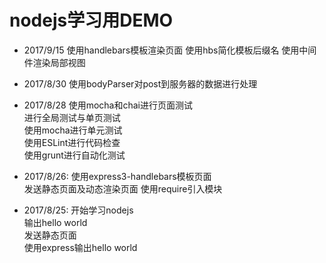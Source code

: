 # nodejs学习用DEMO

* 2017/9/15
使用handlebars模板渲染页面
使用hbs简化模板后缀名
使用中间件渲染局部视图

* 2017/8/30
使用bodyParser对post到服务器的数据进行处理

* 2017/8/28
使用mocha和chai进行页面测试  
进行全局测试与单页测试  
使用mocha进行单元测试  
使用ESLint进行代码检查  
使用grunt进行自动化测试  

* 2017/8/26:
使用express3-handlebars模板页面  
发送静态页面及动态渲染页面
使用require引入模块

* 2017/8/25:
开始学习nodejs  
输出hello world  
发送静态页面  
使用express输出hello world  